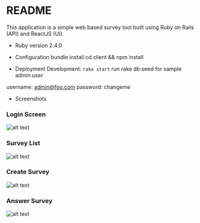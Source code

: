 # README

This application is a simple web based survey tool built using Ruby on Rails (API) and ReactJS (UI).

* Ruby version
2.4.0

* Configuration
bundle install
cd client && npm install

* Deployment
Development: `rake start` 
run rake db:seed for sample admin user

username: admin@foo.com
password: changeme

* Screenshots
### Login Screen
![alt text](https://snag.gy/DPetC7.jpg "Login Screen")

### Survey List
![alt text](https://snag.gy/fniUM3.jpg "Survey List")

### Create Survey
![alt text](https://snag.gy/E3WqMZ.jpg "Create Survey")

### Answer Survey
![alt text](https://snag.gy/kjSbGp.jpg "Answer Survey")




